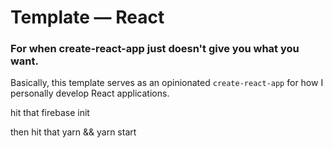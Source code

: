 # Template — React
### For when create-react-app just doesn't give you what you want.

Basically, this template serves as an opinionated `create-react-app` for how I personally develop React applications.

hit that firebase init

then hit that yarn && yarn start